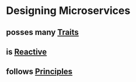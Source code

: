 # Designing Microservices


## posses many [Traits](Traits.md)

## is [Reactive](Reactive.md)

## follows [Principles](Principles.md)


